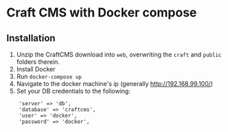 # Craft CMS with Docker compose

## Installation

1. Unzip the CraftCMS download into `web`, overwriting the `craft` and `public` folders therein.
1. Install Docker
1. Run `docker-compose up`
1. Navigate to the docker machine's ip (generally http://192.168.99.100/)
1. Set your DB credentials to the following:
```
    'server' => 'db',
    'database' => 'craftcms',
    'user' => 'docker',
    'password' => 'docker',
```
